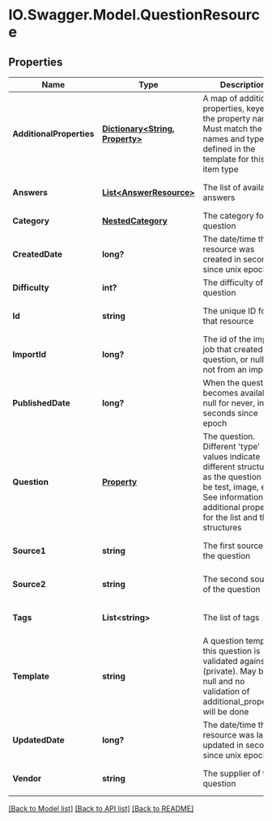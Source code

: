 # IO.Swagger.Model.QuestionResource
## Properties

Name | Type | Description | Notes
------------ | ------------- | ------------- | -------------
**AdditionalProperties** | [**Dictionary&lt;String, Property&gt;**](Property.md) | A map of additional properties, keyed on the property name.  Must match the names and types defined in the template for this item type | [optional] [default to null]
**Answers** | [**List&lt;AnswerResource&gt;**](AnswerResource.md) | The list of available answers | [optional] [default to null]
**Category** | [**NestedCategory**](NestedCategory.md) | The category for the question | [default to null]
**CreatedDate** | **long?** | The date/time this resource was created in seconds since unix epoch | [optional] [default to null]
**Difficulty** | **int?** | The difficulty of the question | [default to null]
**Id** | **string** | The unique ID for that resource | [optional] [default to null]
**ImportId** | **long?** | The id of the import job that created the question, or null if not from an import | [optional] [default to null]
**PublishedDate** | **long?** | When the question becomes available, null for never, in seconds since epoch | [optional] [default to null]
**Question** | [**Property**](Property.md) | The question. Different &#39;type&#39; values indicate different structures as the question may be test, image, etc. See information on additional properties for the list and their structures | [default to null]
**Source1** | **string** | The first source of the question | [optional] [default to null]
**Source2** | **string** | The second source of the question | [optional] [default to null]
**Tags** | **List&lt;string&gt;** | The list of tags | [optional] [default to null]
**Template** | **string** | A question template this question is validated against (private). May be null and no validation of additional_properties will be done | [optional] [default to null]
**UpdatedDate** | **long?** | The date/time this resource was last updated in seconds since unix epoch | [optional] [default to null]
**Vendor** | **string** | The supplier of the question | [optional] [default to null]

[[Back to Model list]](../README.md#documentation-for-models) [[Back to API list]](../README.md#documentation-for-api-endpoints) [[Back to README]](../README.md)

